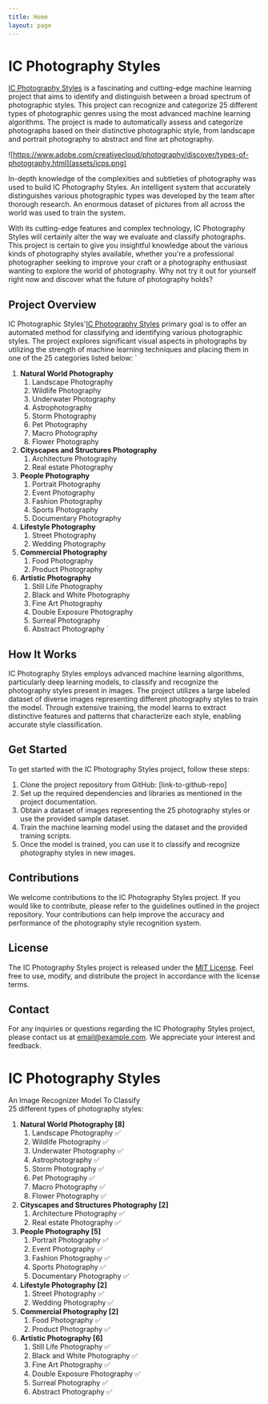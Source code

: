 ```yaml
---
title: Home
layout: page
---
```


# IC Photography Styles

[IC Photography Styles](https://github.com/MYTE21/IC.Photography.Styles) is a fascinating and cutting-edge machine learning project that aims to identify and distinguish between a broad spectrum of photographic styles. This project can recognize and categorize 25 different types of photographic genres using the most advanced machine learning algorithms. The project is made to automatically assess and categorize photographs based on their distinctive photographic style, from landscape and portrait photography to abstract and fine art photography.

![https://www.adobe.com/creativecloud/photography/discover/types-of-photography.html](assets/icps.png)

In-depth knowledge of the complexities and subtleties of photography was used to build IC Photography Styles.
An intelligent system
that accurately distinguishes various photographic types was developed by the team after thorough research.
An enormous dataset of pictures from all across the world was used to train the system.

With its cutting-edge features and complex technology,
IC Photography Styles will certainly alter the way we evaluate and classify photographs.
This project is certain to give you insightful knowledge about the various kinds of photography styles available,
whether you're a professional photographer
seeking to improve your craft or a photography enthusiast wanting to explore the world of photography.
Why not try it out for yourself right now and discover what the future of photography holds?

## Project Overview

IC Photographic Styles'[IC Photography Styles](https://github.com/MYTE21/IC.Photography.Styles) primary goal is
to offer an automated method for classifying and identifying various photographic styles.
The project explores significant visual aspects in photographs
by utilizing the strength of machine learning techniques and placing them in one of the 25 categories listed below:
`
1. **Natural World Photography**
    1. Landscape Photography
    2. Wildlife Photography
    3. Underwater Photography
    4. Astrophotography
    5. Storm Photography
    6. Pet Photography
    7. Macro Photography
    8. Flower Photography
2. **Cityscapes and Structures Photography**
    1. Architecture Photography
    2. Real estate Photography
3. **People Photography**
    1. Portrait Photography
    2. Event Photography
    3. Fashion Photography
    4. Sports Photography
    5. Documentary Photography
4. **Lifestyle Photography**
    1. Street Photography
    2. Wedding Photography
5. **Commercial Photography**
    1. Food Photography
    2. Product Photography
6. **Artistic Photography**
    1. Still Life Photography
    2. Black and White Photography
    3. Fine Art Photography
    4. Double Exposure Photography
    5. Surreal Photography
    6. Abstract Photography
`


## How It Works

IC Photography Styles employs advanced machine learning algorithms, particularly deep learning models, to classify and recognize the photography styles present in images. The project utilizes a large labeled dataset of diverse images representing different photography styles to train the model. Through extensive training, the model learns to extract distinctive features and patterns that characterize each style, enabling accurate style classification.

## Get Started

To get started with the IC Photography Styles project, follow these steps:

1. Clone the project repository from GitHub: [link-to-github-repo]
2. Set up the required dependencies and libraries as mentioned in the project documentation.
3. Obtain a dataset of images representing the 25 photography styles or use the provided sample dataset.
4. Train the machine learning model using the dataset and the provided training scripts.
5. Once the model is trained, you can use it to classify and recognize photography styles in new images.

## Contributions

We welcome contributions to the IC Photography Styles project. If you would like to contribute, please refer to the guidelines outlined in the project repository. Your contributions can help improve the accuracy and performance of the photography style recognition system.

## License

The IC Photography Styles project is released under the [MIT License](link-to-license). Feel free to use, modify, and distribute the project in accordance with the license terms.

## Contact

For any inquiries or questions regarding the IC Photography Styles project, please contact us at [email@example.com](mailto:email@example.com). We appreciate your interest and feedback.



# IC Photography Styles
An Image Recognizer Model To Classify <br/>
25 different types of photography styles:
1. **Natural World Photography [8]**
    1. Landscape Photography ✅
    2. Wildlife Photography ✅
    3. Underwater Photography ✅
    4. Astrophotography ✅
    5. Storm Photography ✅
    6. Pet Photography ✅
    7. Macro Photography ✅
    8. Flower Photography ✅
2. **Cityscapes and Structures Photography [2]**
    1. Architecture Photography ✅
    2. Real estate Photography ✅
3. **People Photography [5]**
    1. Portrait Photography ✅
    2. Event Photography ✅
    3. Fashion Photography ✅
    4. Sports Photography ✅
    5. Documentary Photography ✅
4. **Lifestyle Photography [2]**
    1. Street Photography ✅
    2. Wedding Photography ✅
5. **Commercial Photography [2]**
    1. Food Photography ✅
    2. Product Photography ✅
6. **Artistic Photography [6]**
    1. Still Life Photography ✅
    2. Black and White Photography ✅
    3. Fine Art Photography ✅
    4. Double Exposure Photography ✅
    5. Surreal Photography ✅
    6. Abstract Photography ✅